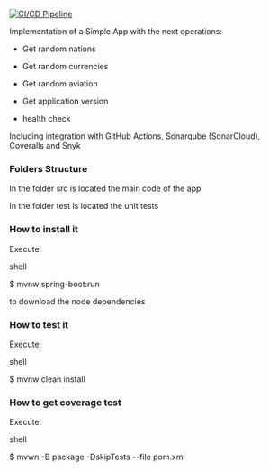 
[![CI/CD Pipeline](https://github.com/Alejandra-D-H/laboratorio22024/actions/workflows/build.yml/badge.svg)](https://github.com/Alejandra-D-H/laboratorio22024/actions/workflows/build.yml)

Implementation of a Simple App with the next operations:



* Get random nations

* Get random currencies

* Get random aviation

* Get application version

* health check



Including integration with GitHub Actions, Sonarqube (SonarCloud), Coveralls and Snyk



### Folders Structure



In the folder src is located the main code of the app



In the folder test is located the unit tests



### How to install it



Execute:




shell

$ mvnw spring-boot:run



to download the node dependencies



### How to test it



Execute:



shell

$ mvnw clean install





### How to get coverage test



Execute:



shell

$ mvwn -B package -DskipTests --file pom.xml

